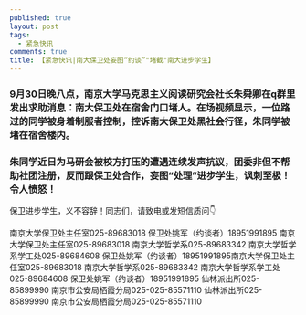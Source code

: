 ```yaml
---
published: true
layout: post
tags:
  - 紧急快讯
comments: true
title: 【紧急快讯|南大保卫处妄图“约谈”"堵截"南大进步学生】
---
```


### 9月30日晚八点，南京大学马克思主义阅读研究会社长朱舜卿在q群里发出求助消息：南大保卫处在宿舍门口堵人。在场视频显示，一位路过的同学被身着制服者控制，控诉南大保卫处黑社会行径，朱同学被堵在宿舍楼内。

### 朱同学近日为马研会被校方打压的遭遇连续发声抗议，团委非但不帮助社团注册，反而跟保卫处合作，妄图“处理”进步学生，讽刺至极！令人愤怒！

保卫进步学生，义不容辞！同志们，请致电或发短信质问👇

<p>
  
南京大学保卫处主任室025-89683018
保卫处姚军（约谈者）18951991895
南京大学保卫处主任室025-89683018
南京大学哲学系025-89683342
南京大学哲学系学工处025-89684608
保卫处姚军（约谈者）18951991895南京大学保卫处主任室025-89683018
南京大学哲学系025-89683342
南京大学哲学系学工处025-89684608
保卫处姚军（约谈者）18951991895
仙林派出所025-85899990
南京市公安局栖霞分局025-025-85571110
仙林派出所025-85899990
南京市公安局栖霞分局025-025-85571110

</p>
